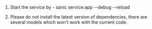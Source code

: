 1. Start the service by -
     sanic service:app --debug --reload

2. Please do not install the latest version of dependencies, there are several 
   models which won't work with the current code.


